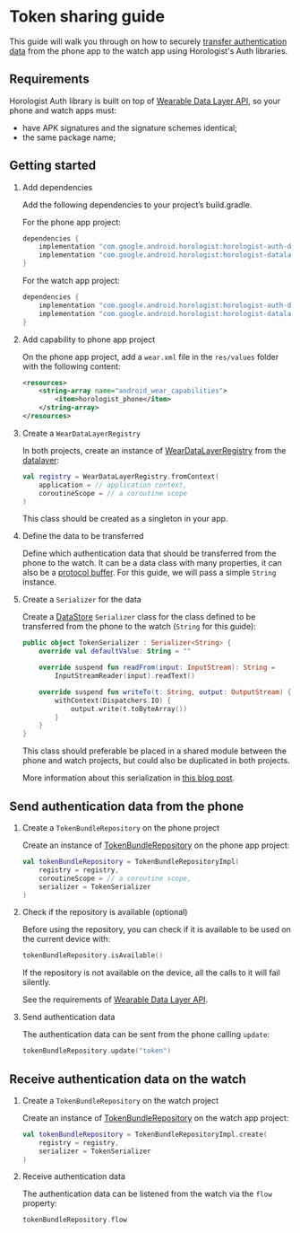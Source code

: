 # Token sharing guide

This guide will walk you through on how to
securely [transfer authentication data](https://developer.android.com/training/wearables/apps/auth-wear#tokens)
from the phone app to the watch app using Horologist's Auth libraries.

## Requirements

Horologist Auth library is built on top
of [Wearable Data Layer API](https://developer.android.com/training/wearables/data/data-layer), so
your phone and watch apps must:

- have APK signatures and the signature schemes identical;
- the same package name;

## Getting started

1.  Add dependencies

    Add the following dependencies to your project’s build.gradle.

    For the phone app project:

    ```groovy
    dependencies {
        implementation "com.google.android.horologist:horologist-auth-data-phone:<version>"
        implementation "com.google.android.horologist:horologist-datalayer:<version>"
    }
    ```

    For the watch app project:

    ```groovy
    dependencies {
        implementation "com.google.android.horologist:horologist-auth-data:<version>"
        implementation "com.google.android.horologist:horologist-datalayer:<version>"
    }
    ```

1.  Add capability to phone app project

    On the phone app project, add a `wear.xml` file in the `res/values` folder with the following
    content:

    ```xml
    <resources>
        <string-array name="android_wear_capabilities">
            <item>horologist_phone</item>
        </string-array>
    </resources>
    ```

1.  Create a `WearDataLayerRegistry`

    In both projects, create an instance
    of [WearDataLayerRegistry](https://google.github.io/horologist/api/datalayer/com.google.android.horologist.data/-wear-data-layer-registry/index.html)
    from the [datalayer](datalayer.md):

    ```kotlin
    val registry = WearDataLayerRegistry.fromContext(
        application = // application context,
        coroutineScope = // a coroutine scope
    )
    ```

    This class should be created as a singleton in your app.

1.  Define the data to be transferred

    Define which authentication data that should be transferred from the phone to the watch. It can
    be a data class with many properties, it can also be a [protocol buffer](https://protobuf.dev/).
    For this guide, we will pass a simple `String` instance.

1.  Create a `Serializer` for the data

    Create
    a [DataStore](https://developer.android.com/topic/libraries/architecture/datastore) `Serializer`
    class for the class defined to be transferred from the phone to the watch (`String` for this
    guide):

    ```kotlin
    public object TokenSerializer : Serializer<String> {
        override val defaultValue: String = ""
    
        override suspend fun readFrom(input: InputStream): String =
            InputStreamReader(input).readText()
    
        override suspend fun writeTo(t: String, output: OutputStream) {
            withContext(Dispatchers.IO) {
                output.write(t.toByteArray())
            }
        }
    }   
    ```

    This class should preferable be placed in a shared module between the phone and watch projects,
    but could also be duplicated in both projects.

    More information about this serialization
    in [this blog post](https://medium.com/androiddevelopers/datastore-and-kotlin-serialization-8b25bf0be66c).

## Send authentication data from the phone

1.  Create a `TokenBundleRepository` on the phone project

    Create an instance
    of [TokenBundleRepository](https://google.github.io/horologist/api/auth/data-phone/com.google.android.horologist.auth.data.phone.tokenshare/-token-bundle-repository/index.html)
    on the phone app project:

    ```kotlin
    val tokenBundleRepository = TokenBundleRepositoryImpl(
        registry = registry,
        coroutineScope = // a coroutine scope,
        serializer = TokenSerializer
    )   
    ```

1.  Check if the repository is available (optional)

    Before using the repository, you can check if it is available to be used on the current device
    with:

    ```kotlin
    tokenBundleRepository.isAvailable()
    ```

    If the repository is not available on the device, all the calls to it will fail silently.

    See the requirements
    of [Wearable Data Layer API](https://developer.android.com/training/wearables/data/data-layer#send-and-sync-with-API).

1.  Send authentication data

    The authentication data can be sent from the phone calling `update`:

    ```kotlin
    tokenBundleRepository.update("token")
    ```

## Receive authentication data on the watch

1.  Create a `TokenBundleRepository` on the watch project

    Create an instance
    of [TokenBundleRepository](https://google.github.io/horologist/api/auth/data/com.google.android.horologist.auth.data.tokenshare/-token-bundle-repository/index.html)
    on the watch app project:

    ```kotlin
    val tokenBundleRepository = TokenBundleRepositoryImpl.create(
        registry = registry,
        serializer = TokenSerializer
    )
    ```

1.  Receive authentication data

    The authentication data can be listened from the watch via the `flow` property:
    ```kotlin
    tokenBundleRepository.flow
    ```   
